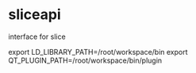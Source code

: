 # sliceapi
interface for slice

export LD_LIBRARY_PATH=/root/workspace/bin
export QT_PLUGIN_PATH=/root/workspace/bin/plugin
